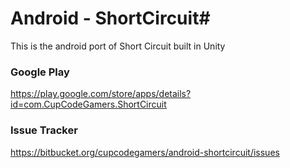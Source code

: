 # Android - ShortCircuit#
This is the android port of Short Circuit built in Unity
### Google Play ###
https://play.google.com/store/apps/details?id=com.CupCodeGamers.ShortCircuit
### Issue Tracker ###
https://bitbucket.org/cupcodegamers/android-shortcircuit/issues